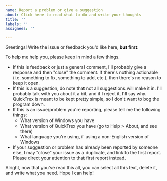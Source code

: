 ```yaml
---
name: Report a problem or give a suggestion
about: Click here to read what to do and write your thoughts
title: ''
labels: ''
assignees: ''

---
```


Greetings! Write the issue or feedback you'd like here, **but first**:

To help me help you, please keep in mind a few things.

- If this is feedback or just a general comment, I'll probably give a response and then "close" the comment. If there's nothing actionable (i.e. something to fix, something to add, etc.), then there's no reason to keep it open.
- If this is a suggestion, do note that not all suggestions will make it in. I'll probably talk with you about it a bit, and if I reject it, I'll say why. QuickTrex is meant to be kept pretty simple, so I don't want to bog the program down.
- If this is an issue/problem you're reporting, please tell me the following things:
  - What version of Windows you have
  - What version of QuickTrex you have (go to Help > About, and see there)
  - What language you're using, if using a non-English version of Windows
- If your suggestion or problem has already been reported by someone else, I may "close" your issue as a duplicate, and link to the first report. Please direct your attention to that first report instead.

Alright, now that you've read this all, you can select all this text, delete it, and write what you need. Hope I can help!
